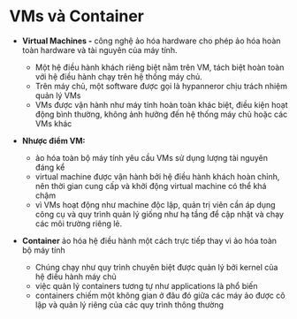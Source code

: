 # **VMs và Container**


- **Virtual Machines -** công nghệ ảo hóa hardware cho phép ảo hóa hoàn toàn hardware và tài nguyên của máy tính.
  - Một hệ điều hành khách riêng biệt nằm trên VM, tách biệt hoàn toàn với hệ điều hành chạy trên hệ thống máy chủ.
  - Trên máy chủ, một software được gọi là hypanneror chịu trách nhiệm quản lý VMs
  - VMs được vận hành như máy tính hoàn toàn khác biệt, điều kiện hoạt động bình thường, không ảnh hưởng đến hệ thống máy chủ hoặc các VMs khác
 
 
- **Nhược điểm VM:**
  - ảo hóa toàn bộ máy tính yêu cầu VMs sử dụng lượng tài nguyên đáng kể
  - virtual machine được vận hành bởi hệ điều hành khách hoàn chỉnh, nên thời gian cung cấp và khởi động virtual machine có thể khá chậm
  - vì VMs hoạt động như machine độc lập, quản trị viên cần áp dụng công cụ và quy trình quản lý giống như hạ tầng để cập nhật và chạy các môi trường riêng lẻ.



- **Container** ảo hóa hệ điều hành một cách trực tiếp thay vì ảo hóa toàn bộ máy tính
  - Chúng chạy như quy trình chuyên biệt được quản lý bởi kernel của hệ điều hành máy chủ
  - việc quản lý containers tương tự như applications là phổ biến
  - containers chiếm một không gian ở đâu đó giữa các máy ảo được cô lập và quản lý riêng của các quy trình thông thường
